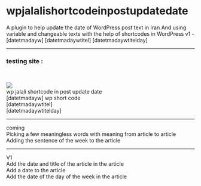# wpjalalishortcodeinpostupdatedate
A plugin to help update the date of WordPress post text in Iran
And using variable and changeable texts with the help of shortcodes in WordPress
v1 - [datetmadayw] [datetmadaywtitel] [datetmadaywtitelday]
<hr>
<h3>
testing site :
</h3>
<br>

[<img src ="https://img.shields.io/badge/website-%23.svg?&style=for-the-badge&logo=www&logoColor=white%22&color=orange">](https://imenkv.ir/)
<br>
 wp jalali shortcode in post update date
<br>
[datetmadayw] wp short code
<br>
[datetmadaywtitel]
<br>
[datetmadaywtitelday]
<hr>
coming
<br>
Picking a few meaningless words with meaning from article to article
<br>
Adding the sentence of the week to the article
<hr>
V1
<br>
Add the date and title of the article in the article
<br>
Add a date to the article
<br>
Add the date of the day of the week in the article

